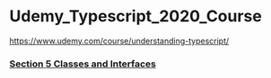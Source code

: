 # Udemy_Typescript_2020_Course

https://www.udemy.com/course/understanding-typescript/

### [Section 5 Classes and Interfaces](./section5_classes_and_interfaces.md)
